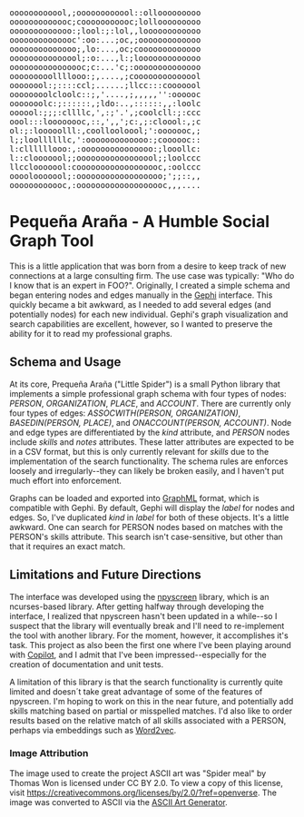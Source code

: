 <pre>
oooooooooool,;oooooooooool::ollooooooooo
ooooooooooooc;cooooooooooc;lollooooooooo
ooooooooooooo:;lool:;:lol,,loooooooooooo
oooooooooooooc':oo:...;oc,;ooooooooooooo
oooooooooooooo;,lo:...,oc;cooooooooooooo
ooooooooooooool;:o:...,l:;looooooooooooo
oooooooooooooooc;c:...'c;:oooooooooooooo
ooooooooollllooo:;,....,;coooooooooooool
oooooool:;::::ccl;......;llcc:::cooooool
oooooooolcloolc::;,'....,;,,,,,'':oooooc
ooooooolc:;::::::,;ldo:..,::::::,,:loolc
oooool:;;;:cllllc,',:;'.',;coolcll:;:ccc
oool:::loooooooc,::,',,';c:,;:cloool:,;c
ol:;:looooolll:,coollooloool;':ooooooc,;
l;;loollllllc,':ooooooooooooo:;coooooc::
l:cllllllooo:,:ooooooooooooooo:;looollc:
l::clooooool;;ooooooooooooooool;;loolccc
llcclooooool:coooooooooooooooooc,:oolccc
oooolooooool;:oooooooooooooooooo;';;::,,
oooooooooooc,:ooooooooooooooooooc,,,....
</pre>
# Pequeña Araña - A Humble Social Graph Tool
This is a little application that was born from a desire to keep track of new connections at a large consulting firm. The use case was typically: "Who do I know that is an expert in FOO?". Originally, I created a simple schema and began entering nodes and edges manually in the [Gephi](https://gephi.org/) interface. This quickly became a bit awkward, as I needed to add several edges (and potentially nodes) for each new individual. Gephi's graph visualization and search capabilities are excellent, however, so I wanted to preserve the ability for it to read my professional graphs.

## Schema and Usage
At its core, Prequeña Araña ("Little Spider") is a small Python library that implements a simple professional graph schema with four types of nodes: *PERSON*, *ORGANIZATION*, *PLACE*, and *ACCOUNT*. There are currently only four types of edges: *ASSOCWITH(PERSON, ORGANIZATION)*, *BASEDIN(PERSON, PLACE)*, and *ONACCOUNT(PERSON, ACCOUNT)*. Node and edge types are differentiated by the *kind* attribute, and *PERSON* nodes include *skills* and *notes* attributes. These latter attributes are expected to be in a CSV format, but this is only currently relevant for *skills* due to the implementation of the search functionality. The schema rules are enforces loosely and irregularly--they can likely be broken easily, and I haven't put much effort into enforcement.

Graphs can be loaded and exported into [GraphML](http://graphml.graphdrawing.org/) format, which is compatible with Gephi. By default, Gephi will display the *label* for nodes and edges. So, I've duplicated *kind* in *label* for both of these objects. It's a little awkward. One can search for PERSON nodes based on matches with the PERSON's skills attribute. This search isn't case-sensitive, but other than that it requires an exact match.

## Limitations and Future Directions
The interface was developed using the [npyscreen](https://github.com/npcole/npyscreen) library, which is an ncurses-based library. After getting halfway through developing the interface, I realized that npyscreen hasn't been updated in a while--so I suspect that the library will eventually break and I'll need to re-implement the tool with another library. For the moment, however, it accomplishes it's task. This project as also been the first one where I've been playing around with [Copilot](https://github.com/features/copilot), and I admit that I've been impressed--especially for the creation of documentation and unit tests.

A limitation of this library is that the search functionality is currently quite limited and doesn´t take great advantage of some of the features of npyscreen. I'm hoping to work on this in the near future, and potentially add skills matching based on partial or misspelled matches. I'd also like to order results based on the relative match of all skills associated with a PERSON, perhaps via embeddings such as [Word2vec](https://en.wikipedia.org/wiki/Word2vec).

### Image Attribution
The image used to create the project ASCII art was "Spider meal" by Thomas Won is licensed under CC BY 2.0. To view a copy of this license, visit https://creativecommons.org/licenses/by/2.0/?ref=openverse. The image was converted to ASCII via the [ASCII Art Generator](https://www.ascii-art-generator.org/).
